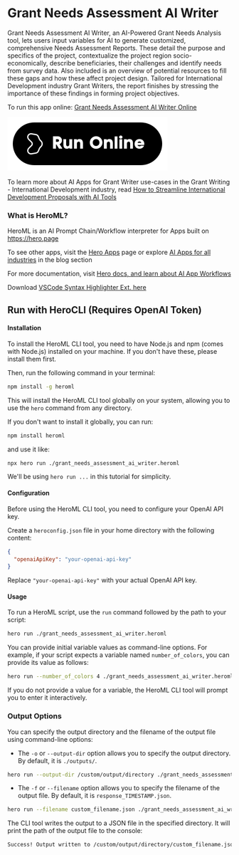 # Grant Needs Assessment AI Writer

Grant Needs Assessment AI Writer, an AI-Powered Grant Needs Analysis tool, lets users input variables for AI to generate customized, comprehensive Needs Assessment Reports. These detail the purpose and specifics of the project, contextualize the project region socio-economically, describe beneficiaries, their challenges and identify needs from survey data. Also included is an overview of potential resources to fill these gaps and how these affect project design. Tailored for International Development industry Grant Writers, the report finishes by stressing the importance of these findings in forming project objectives.

To run this app online: [Grant Needs Assessment AI Writer Online](https://hero.page/app/grant-needs-assessment-ai-writer-ai-powered-grant-needs-analysis/b1cLjJmh5Ud9yKNBafpq)

[![Run Grant Needs Assessment AI Writer Online](/assets/run.svg)](https://hero.page/app/grant-needs-assessment-ai-writer-ai-powered-grant-needs-analysis/b1cLjJmh5Ud9yKNBafpq)

To learn more about AI Apps for Grant Writer use-cases in the Grant Writing - International Development industry, read [How to Streamline International Development Proposals with AI Tools](https://hero.page/blog/ai/grant-writing-international-development/how-to-streamline-international-development-proposals-with-ai-tools/170921)

### What is HeroML?
HeroML is an AI Prompt Chain/Workflow interpreter for Apps built on https://hero.page 

To see other apps, visit the [Hero Apps](https://hero.page/apps) page or explore [AI Apps for all industries](https://hero.page/blog) in the blog section

For more documentation, visit [Hero docs, and learn about AI App Workflows](https://hero.page/tutorials/introduction-to-heroml)

Download [VSCode Syntax Highlighter Ext. here](https://marketplace.visualstudio.com/items?itemName=hero-page.heroml)

## Run with HeroCLI (Requires OpenAI Token)

#### Installation

To install the HeroML CLI tool, you need to have Node.js and npm (comes with Node.js) installed on your machine. If you don't have these, please install them first. 

Then, run the following command in your terminal:

```bash
npm install -g heroml
```

This will install the HeroML CLI tool globally on your system, allowing you to use the `hero` command from any directory.

If you don't want to install it globally, you can run:

```bash
npm install heroml
```

and use it like:

```bash
npx hero run ./grant_needs_assessment_ai_writer.heroml
```

We'll be using `hero run ...` in this tutorial for simplicity.

#### Configuration

Before using the HeroML CLI tool, you need to configure your OpenAI API key. 

Create a `heroconfig.json` file in your home directory with the following content:

```json
{
  "openaiApiKey": "your-openai-api-key"
}
```

Replace `"your-openai-api-key"` with your actual OpenAI API key.

#### Usage

To run a HeroML script, use the `run` command followed by the path to your script:

```bash
hero run ./grant_needs_assessment_ai_writer.heroml
```

You can provide initial variable values as command-line options. For example, if your script expects a variable named `number_of_colors`, you can provide its value as follows:

```bash
hero run --number_of_colors 4 ./grant_needs_assessment_ai_writer.heroml
```

If you do not provide a value for a variable, the HeroML CLI tool will prompt you to enter it interactively.

### Output Options

You can specify the output directory and the filename of the output file using command-line options:

- The `-o` or `--output-dir` option allows you to specify the output directory. By default, it is `./outputs/`.

```bash
hero run --output-dir /custom/output/directory ./grant_needs_assessment_ai_writer.heroml
```

- The `-f` or `--filename` option allows you to specify the filename of the output file. By default, it is `response_TIMESTAMP.json`.

```bash
hero run --filename custom_filename.json ./grant_needs_assessment_ai_writer.heroml
```

The CLI tool writes the output to a JSON file in the specified directory. It will print the path of the output file to the console:

```bash
Success! Output written to /custom/output/directory/custom_filename.json
```

